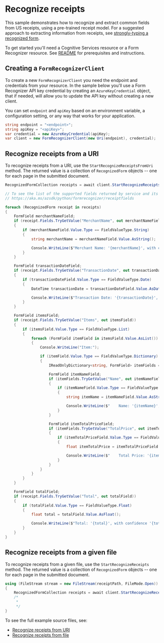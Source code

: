 # Recognize receipts

This sample demonstrates how to recognize and extract common fields from US receipts, using a pre-trained receipt model. For a suggested approach to extracting information from receipts, see [strongly-typing a recognized form][strongly_typing_a_recognized_form].

To get started you'll need a Cognitive Services resource or a Form Recognizer resource.  See [README][README] for prerequisites and instructions.

## Creating a `FormRecognizerClient`

To create a new `FormRecognizerClient` you need the endpoint and credentials from your resource. In the sample below you'll use a Form Recognizer API key credential by creating an `AzureKeyCredential` object, that if needed, will allow you to update the API key without creating a new client.

You can set `endpoint` and `apiKey` based on an environment variable, a configuration setting, or any way that works for your application.

```C# Snippet:CreateFormRecognizerClient
string endpoint = "<endpoint>";
string apiKey = "<apiKey>";
var credential = new AzureKeyCredential(apiKey);
var client = new FormRecognizerClient(new Uri(endpoint), credential);
```

## Recognize receipts from a URI

To recognize receipts from a URI, use the `StartRecognizeReceiptsFromUri` method. The returned value is a collection of `RecognizedForm` objects -- one for each page in the submitted document.

```C# Snippet:FormRecognizerSampleRecognizeReceiptFileFromUri
RecognizedFormCollection receipts = await client.StartRecognizeReceiptsFromUriAsync(receiptUri).WaitForCompletionAsync();

// To see the list of the supported fields returned by service and its corresponding types, consult:
// https://aka.ms/azsdk/python/formrecognizer/receiptfields

foreach (RecognizedForm receipt in receipts)
{
    FormField merchantNameField;
    if (receipt.Fields.TryGetValue("MerchantName", out merchantNameField))
    {
        if (merchantNameField.Value.Type == FieldValueType.String)
        {
            string merchantName = merchantNameField.Value.AsString();

            Console.WriteLine($"Merchant Name: '{merchantName}', with confidence {merchantNameField.Confidence}");
        }
    }

    FormField transactionDateField;
    if (receipt.Fields.TryGetValue("TransactionDate", out transactionDateField))
    {
        if (transactionDateField.Value.Type == FieldValueType.Date)
        {
            DateTime transactionDate = transactionDateField.Value.AsDate();

            Console.WriteLine($"Transaction Date: '{transactionDate}', with confidence {transactionDateField.Confidence}");
        }
    }

    FormField itemsField;
    if (receipt.Fields.TryGetValue("Items", out itemsField))
    {
        if (itemsField.Value.Type == FieldValueType.List)
        {
            foreach (FormField itemField in itemsField.Value.AsList())
            {
                Console.WriteLine("Item:");

                if (itemField.Value.Type == FieldValueType.Dictionary)
                {
                    IReadOnlyDictionary<string, FormField> itemFields = itemField.Value.AsDictionary();

                    FormField itemNameField;
                    if (itemFields.TryGetValue("Name", out itemNameField))
                    {
                        if (itemNameField.Value.Type == FieldValueType.String)
                        {
                            string itemName = itemNameField.Value.AsString();

                            Console.WriteLine($"    Name: '{itemName}', with confidence {itemNameField.Confidence}");
                        }
                    }

                    FormField itemTotalPriceField;
                    if (itemFields.TryGetValue("TotalPrice", out itemTotalPriceField))
                    {
                        if (itemTotalPriceField.Value.Type == FieldValueType.Float)
                        {
                            float itemTotalPrice = itemTotalPriceField.Value.AsFloat();

                            Console.WriteLine($"    Total Price: '{itemTotalPrice}', with confidence {itemTotalPriceField.Confidence}");
                        }
                    }
                }
            }
        }
    }

    FormField totalField;
    if (receipt.Fields.TryGetValue("Total", out totalField))
    {
        if (totalField.Value.Type == FieldValueType.Float)
        {
            float total = totalField.Value.AsFloat();

            Console.WriteLine($"Total: '{total}', with confidence '{totalField.Confidence}'");
        }
    }
}
```

## Recognize receipts from a given file

To recognize receipts from a given file, use the `StartRecognizeReceipts` method. The returned value is a collection of `RecognizedForm` objects -- one for each page in the submitted document.

```C# Snippet:FormRecognizerRecognizeReceiptFromFile
using (FileStream stream = new FileStream(receiptPath, FileMode.Open))
{
    RecognizedFormCollection receipts = await client.StartRecognizeReceipts(stream).WaitForCompletionAsync();
    /*
     *
     */
}
```

To see the full example source files, see:

* [Recognize receipts from URI](https://github.com/Azure/azure-sdk-for-net/blob/master/sdk/formrecognizer/Azure.AI.FormRecognizer/tests/samples/Sample3_RecognizeReceiptsFromUri.cs)
* [Recognize receipts from file](https://github.com/Azure/azure-sdk-for-net/blob/master/sdk/formrecognizer/Azure.AI.FormRecognizer/tests/samples/Sample3_RecognizeReceiptsFromFile.cs)

[README]: https://github.com/Azure/azure-sdk-for-net/tree/master/sdk/formrecognizer/Azure.AI.FormRecognizer#getting-started
[strongly_typing_a_recognized_form]: https://github.com/Azure/azure-sdk-for-net/tree/master/sdk/formrecognizer/Azure.AI.FormRecognizer/samples/Sample4_StronglyTypingARecognizedForm.md